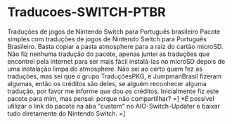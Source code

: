 # Traducoes-SWITCH-PTBR
Traduções de jogos de Nintendo Switch para Português brasileiro
Pacote simples com traduções de jogos de Nintendo Switch para Português Brasileiro.
Basta copiar a pasta atmosphere para a raíz do cartão microSD.
Não fiz nenhuma tradução do pacote, apenas juntei as traduções que encontrei pela internet para ser mais fácil instalá-las no microSD depois de uma instalação limpa do atmosphere.
Não sei ao certo quem fez as traduções, mas sei que o grupo TraduçõesPKG, e JumpmanBrasil fizeram algumas, então os créditos são deles, se alguém reconhecer alguma tradução, por favor me informe que dou os créditos.
Inicialmente fiz este pacote para mim, mas pensei: porque não compartilhar? =]
*É possível utilizar o link do pacote na aba "custom" no AIO-Switch-Updater e baixar tudo diretamente do Nintendo Switch. =]
